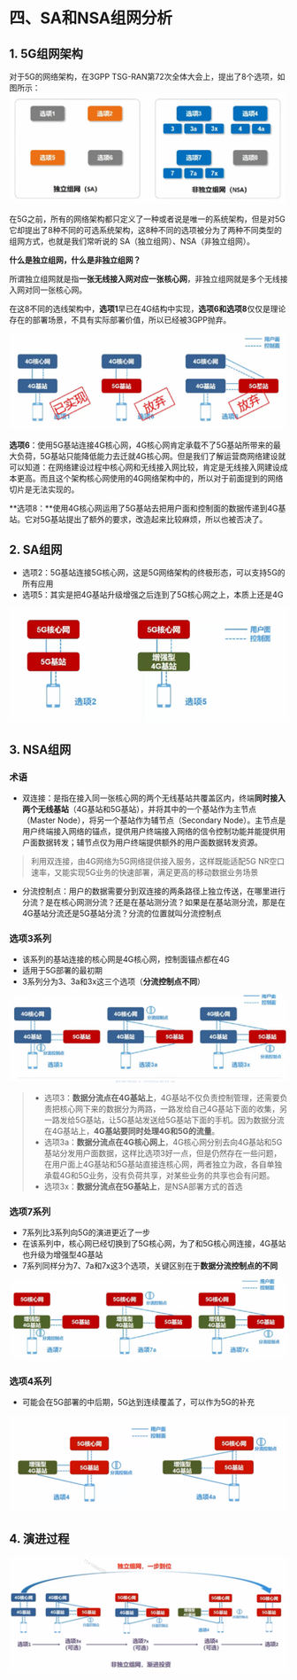 # 四、SA和NSA组网分析

## 1. 5G组网架构

对于5G的网络架构，在3GPP TSG-RAN第72次全体大会上，提出了8个选项，如图所示：
![1666255310181](assets/1666255310181.png)

​	在5G之前，所有的网络架构都只定义了一种或者说是唯一的系统架构，但是对5G它却提出了8种不同的可选系统架构，这8种不同的选项被分为了两种不同类型的组网方式，也就是我们常听说的 SA（独立组网）、NSA（非独立组网）。



**什么是独立组网，什么是非独立组网？**

​	所谓独立组网就是指**一张无线接入网对应一张核心网**，非独立组网就是多个无线接入网对同一张核心网。



​	在这8不同的选线架构中，**选项1**早已在4G结构中实现，**选项6和选项8**仅仅是理论存在的部署场景，不具有实际部署价值，所以已经被3GPP抛弃。

![1666255665548](assets/1666255665548.png)

**选项6**：使用5G基站连接4G核心网，4G核心网肯定承载不了5G基站所带来的最大负荷，5G基站只能降低能力去迁就4G核心网。但是我们了解运营商网络建设就可以知道：在网络建设过程中核心网和无线接入网比较，肯定是无线接入网建设成本更高。而且这个架构核心网使用的4G网络架构中的，所以对于前面提到的网络切片是无法实现的。

**选项8：**使用4G核心网运用了5G基站去把用户面和控制面的数据传递到4G基站。它对5G基站提出了额外的要求，改造起来比较麻烦，所以也被否决了。



## 2. SA组网

-   选项2：5G基站连接5G核心网，这是5G网络架构的终极形态，可以支持5G的所有应用
-   选项5：其实是把4G基站升级增强之后连到了5G核心网之上，本质上还是4G

![1666256307711](assets/1666256307711.png)

## 3. NSA组网

### 术语

-   双连接：是指在接入同一张核心网的两个无线基站共覆盖区内，终端**同时接入两个无线基站**（4G基站和5G基站），并将其中的一个基站作为主节点（Master Node），将另一个基站作为辅节点（Secondary Node）。主节点是用户终端接入网络的锚点，提供用户终端接入网络的信令控制功能并能提供用户面数据转发；辅节点仅为用户终端提供额外的用户面数据转发资源。

>  利用双连接，由4G网络为5G网络提供接入服务，这样既能适配5G NR空口速率，又能实现5G业务的快速部署，满足更高的移动数据业务场景

-   分流控制点：用户的数据需要分到双连接的两条路径上独立传送，在哪里进行分流？是在核心网测分流？还是在基站测分流？如果是在基站测分流，那是在4G基站分流还是5G基站分流？分流的位置就叫分流控制点



### 选项3系列

-   该系列的基站连接的核心网是4G核心网，控制面锚点都在4G
-   适用于5G部署的最初期
-   3系列分为3、3a和3x这三个选项（**分流控制点不同**）

![1666257073834](assets/1666257073834.png)

> - 选项3：**数据分流点在4G基站上**，4G基站不仅负责控制管理，还需要负责把核心网下来的数据分为两路，一路发给自己4G基站下面的收集，另一路发给5G基站，让5G基站发送给5G基站下面的手机。因为数据分流在4G基站上，**4G基站要同时处理4G和5G的流量**。
> - 选项3a：**数据分流点在4G核心网上**，4G核心网分别去向4G基站和5G基站分发用户面数据，这样比选项3好一点，但是仍然存在一些问题，在用户面上4G基站和5G基站直接连核心网，两者独立为政，各自单独承载4G和5G业务，没有负荷共享，对某些业务的共享也会有问题。
> - 选项3x：**数据分流点在5G基站上**，是NSA部署方式的首选





### 选项7系列

-   7系列比3系列向5G的演进更近了一步
-   在该系列中，核心网已经切换到了5G核心网，为了和5G核心网连接，4G基站也升级为增强型4G基站
-   7系列同样分为7、7a和7x这3个选项，关键区别在于**数据分流控制点的不同**

![1666257376354](assets/1666257376354.png)



### 选项4系列

-   可能会在5G部署的中后期，5G达到连续覆盖了，可以作为5G的补充

![1666257531812](assets/1666257531812.png)



## 4. 演进过程

![1666257558924](assets/1666257558924.png)

